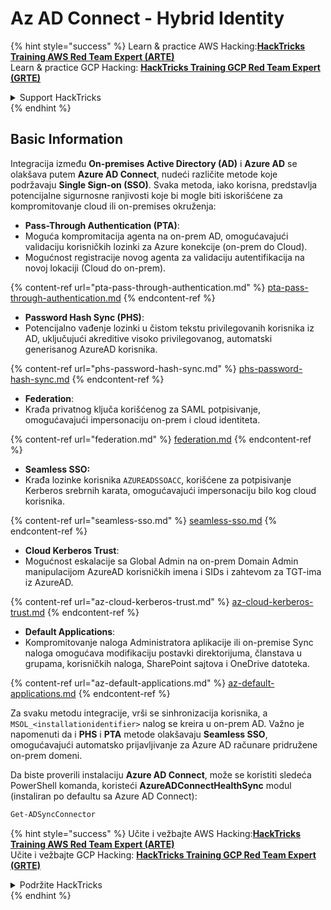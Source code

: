 # Az AD Connect - Hybrid Identity

{% hint style="success" %}
Learn & practice AWS Hacking:<img src="../../../../.gitbook/assets/image (1).png" alt="" data-size="line">[**HackTricks Training AWS Red Team Expert (ARTE)**](https://training.hacktricks.xyz/courses/arte)<img src="../../../../.gitbook/assets/image (1).png" alt="" data-size="line">\
Learn & practice GCP Hacking: <img src="../../../../.gitbook/assets/image (2).png" alt="" data-size="line">[**HackTricks Training GCP Red Team Expert (GRTE)**<img src="../../../../.gitbook/assets/image (2).png" alt="" data-size="line">](https://training.hacktricks.xyz/courses/grte)

<details>

<summary>Support HackTricks</summary>

* Check the [**subscription plans**](https://github.com/sponsors/carlospolop)!
* **Join the** 💬 [**Discord group**](https://discord.gg/hRep4RUj7f) or the [**telegram group**](https://t.me/peass) or **follow** us on **Twitter** 🐦 [**@hacktricks\_live**](https://twitter.com/hacktricks\_live)**.**
* **Share hacking tricks by submitting PRs to the** [**HackTricks**](https://github.com/carlospolop/hacktricks) and [**HackTricks Cloud**](https://github.com/carlospolop/hacktricks-cloud) github repos.

</details>
{% endhint %}

## Basic Information

Integracija između **On-premises Active Directory (AD)** i **Azure AD** se olakšava putem **Azure AD Connect**, nudeći različite metode koje podržavaju **Single Sign-on (SSO)**. Svaka metoda, iako korisna, predstavlja potencijalne sigurnosne ranjivosti koje bi mogle biti iskorišćene za kompromitovanje cloud ili on-premises okruženja:

* **Pass-Through Authentication (PTA)**:
* Moguća kompromitacija agenta na on-prem AD, omogućavajući validaciju korisničkih lozinki za Azure konekcije (on-prem do Cloud).
* Mogućnost registracije novog agenta za validaciju autentifikacija na novoj lokaciji (Cloud do on-prem).

{% content-ref url="pta-pass-through-authentication.md" %}
[pta-pass-through-authentication.md](pta-pass-through-authentication.md)
{% endcontent-ref %}

* **Password Hash Sync (PHS)**:
* Potencijalno vađenje lozinki u čistom tekstu privilegovanih korisnika iz AD, uključujući akreditive visoko privilegovanog, automatski generisanog AzureAD korisnika.

{% content-ref url="phs-password-hash-sync.md" %}
[phs-password-hash-sync.md](phs-password-hash-sync.md)
{% endcontent-ref %}

* **Federation**:
* Krađa privatnog ključa korišćenog za SAML potpisivanje, omogućavajući impersonaciju on-prem i cloud identiteta.

{% content-ref url="federation.md" %}
[federation.md](federation.md)
{% endcontent-ref %}

* **Seamless SSO:**
* Krađa lozinke korisnika `AZUREADSSOACC`, korišćene za potpisivanje Kerberos srebrnih karata, omogućavajući impersonaciju bilo kog cloud korisnika.

{% content-ref url="seamless-sso.md" %}
[seamless-sso.md](seamless-sso.md)
{% endcontent-ref %}

* **Cloud Kerberos Trust**:
* Mogućnost eskalacije sa Global Admin na on-prem Domain Admin manipulacijom AzureAD korisničkih imena i SIDs i zahtevom za TGT-ima iz AzureAD.

{% content-ref url="az-cloud-kerberos-trust.md" %}
[az-cloud-kerberos-trust.md](az-cloud-kerberos-trust.md)
{% endcontent-ref %}

* **Default Applications**:
* Kompromitovanje naloga Administratora aplikacije ili on-premise Sync naloga omogućava modifikaciju postavki direktorijuma, članstava u grupama, korisničkih naloga, SharePoint sajtova i OneDrive datoteka.

{% content-ref url="az-default-applications.md" %}
[az-default-applications.md](az-default-applications.md)
{% endcontent-ref %}

Za svaku metodu integracije, vrši se sinhronizacija korisnika, a `MSOL_<installationidentifier>` nalog se kreira u on-prem AD. Važno je napomenuti da i **PHS** i **PTA** metode olakšavaju **Seamless SSO**, omogućavajući automatsko prijavljivanje za Azure AD računare pridružene on-prem domeni.

Da biste proverili instalaciju **Azure AD Connect**, može se koristiti sledeća PowerShell komanda, koristeći **AzureADConnectHealthSync** modul (instaliran po defaultu sa Azure AD Connect):
```powershell
Get-ADSyncConnector
```
{% hint style="success" %}
Učite i vežbajte AWS Hacking:<img src="../../../../.gitbook/assets/image (1).png" alt="" data-size="line">[**HackTricks Training AWS Red Team Expert (ARTE)**](https://training.hacktricks.xyz/courses/arte)<img src="../../../../.gitbook/assets/image (1).png" alt="" data-size="line">\
Učite i vežbajte GCP Hacking: <img src="../../../../.gitbook/assets/image (2).png" alt="" data-size="line">[**HackTricks Training GCP Red Team Expert (GRTE)**<img src="../../../../.gitbook/assets/image (2).png" alt="" data-size="line">](https://training.hacktricks.xyz/courses/grte)

<details>

<summary>Podržite HackTricks</summary>

* Proverite [**planove pretplate**](https://github.com/sponsors/carlospolop)!
* **Pridružite se** 💬 [**Discord grupi**](https://discord.gg/hRep4RUj7f) ili [**telegram grupi**](https://t.me/peass) ili **pratite** nas na **Twitteru** 🐦 [**@hacktricks\_live**](https://twitter.com/hacktricks\_live)**.**
* **Podelite hakerske trikove slanjem PR-ova na** [**HackTricks**](https://github.com/carlospolop/hacktricks) i [**HackTricks Cloud**](https://github.com/carlospolop/hacktricks-cloud) github repozitorijume.

</details>
{% endhint %}
